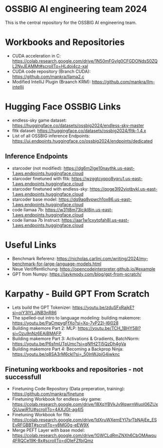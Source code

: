 # OSSBIG AI engineering team 2024

This is the central repository for the OSSBIG AI engineering team.

# Workbooks and Repositories

- CUDA acceleration in C: https://colab.research.google.com/drive/1N50mFGvlg0CFGDONdsS0ZQL2NyJEAMMt#scrollTo=HLdoj4cz-xal
- CUDA code repository (Branch CUDA): https://github.com/mankra/llama2.c
- Modified IntelliJ Plugin (Braanch KRM): https://github.com/mankra/llm-intellij

# Hugging Face OSSBIG Links

- endless-sky game dataset: https://huggingface.co/datasets/ossbig2024/endless-sky-master
- fltk dataset: https://huggingface.co/datasets/ossbig2024/fltk-1.4.x
- List of all OSSBIG inference Endpoints: https://ui.endpoints.huggingface.co/ossbig2024/endpoints/dedicated

## Inference Endpoints

- starcoder (not modified): https://dg6m2lge10naythk.us-east-1.aws.endpoints.huggingface.cloud
- starcoder finetuned with fltk: https://wzggtcyqoo8yqru1.us-east-1.aws.endpoints.huggingface.cloud
- starcoder finetuned with endless-sky: https://qoge3l92yjotbvkl.us-east-1.aws.endpoints.huggingface.cloud
- starcoder base model: https://dq9aq8vpwch1ox86.us-east-1.aws.endpoints.huggingface.cloud
- code llamaa 7b: https://w31t8m73lcjkl8in.us-east-1.aws.endpoints.huggingface.cloud
- code llamaa 7b Instruct: https://aar1w1cxytqfah8l.us-east-1.aws.endpoints.huggingface.cloud

# Useful Links

- Benchmark Referenz: https://nicholas.carlini.com/writing/2024/my-benchmark-for-large-language-models.html
- Neue Veröffentlichung: https://opencodeinterpreter.github.io/#example
- GPT from Numpy: https://jaykmody.com/blog/gpt-from-scratch/

# Karpathy - Build GPT From Scratch

- Lets build the GPT Tokenizer: https://youtu.be/zduSFxRajkE?si=oiY3IYLJjNB3nR86
- The spelled-out intro to language modeling: building makemore: https://youtu.be/PaCmpygFfXo?si=Xo-7vP22l-I6l028
- Building makemore Part 2: MLP: https://youtu.be/TCH_1BHY58I?si=Ozu9nNz6EAiBMAFP
- Building makemore Part 3: Activations & Gradients, BatchNorm: https://youtu.be/P6sfmUTpUmc?si=qNfH2TI5QzDh4gVa
- Building makemore Part 4: Becoming a Backprop Ninja: https://youtu.be/q8SA3rM6ckI?si=_50lnWJpjG4iwknc


## Finetuning workbooks and repositories - not successfull

- Finetuning Code Repository (Data preperation, training): https://github.com/mankra/finetune
- Finetuning Workbook for endless-sky game: https://colab.research.google.com/drive/18XqYBVkJv9lqwrnWuoI06ZUxQUuwiR1U#scrollTo=4AXJGt-ag4l5
- Finetuning Workbook for fltk: https://colab.research.google.com/drive/1dXruWXemEYI7srTbNAjEe_ESEvRFGBBT#scrollTo=v8MG0g-eEW9X
- Merge PEFT Layer with base model: https://colab.research.google.com/drive/1GWCLdRmZNXh6CbOMAwou4FRQCe19K-8x#scrollTo=dOIeFZfbiQmz
